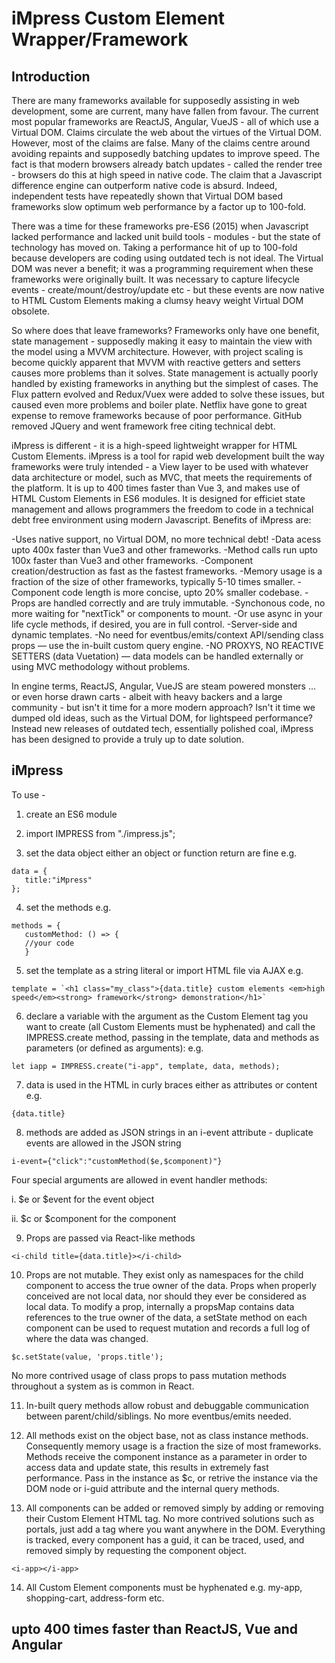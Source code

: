 # iMpress Custom Element Wrapper/Framework

## Introduction

There are many frameworks available for supposedly assisting in web development, some are current, many have fallen from favour. The current most popular frameworks are ReactJS, Angular, VueJS - all of which use a Virtual DOM. Claims circulate the web about the virtues of the Virtual DOM. However, most of the claims are false. Many of the claims centre around avoiding repaints and supposedly batching updates to improve speed. The fact is that modern browsers already batch updates - called the render tree - browsers do this at high speed in native code. The claim that a Javascript difference engine can outperform native code is absurd. Indeed, independent tests have repeatedly shown that Virtual DOM based frameworks slow optimum web performance by a factor up to 100-fold. 

There was a time for these frameworks pre-ES6 (2015) when Javascript lacked performance and lacked unit build tools - modules - but the state of technology has moved on. Taking a performance hit of up to 100-fold because developers are coding using outdated tech is not ideal. The Virtual DOM was never a benefit; it was a programming requirement when these frameworks were originally built. It was necessary to capture lifecycle events - create/mount/destroy/update etc - but these events are now native to HTML Custom Elements making a clumsy heavy weight Virtual DOM obsolete.   

So where does that leave frameworks? Frameworks only have one benefit, state management - supposedly making it easy to maintain the view with the model using a MVVM architecture. However, with project scaling is become quickly apparent that MVVM with reactive getters and setters causes more problems than it solves. State management is actually poorly handled by existing frameworks in anything but the simplest of cases. The Flux pattern evolved and Redux/Vuex were added to solve these issues, but caused even more problems and boiler plate. Netflix have gone to great expense to remove frameworks because of poor performance. GitHub removed JQuery and went framework free citing technical debt.

iMpress is different - it is a high-speed lightweight wrapper for HTML Custom Elements. iMpress is a tool for rapid web development built the way frameworks were truly intended - a View layer to be used with whatever data architecture or model, such as MVC, that meets the requirements of the platform. It is up to 400 times faster than Vue 3, and makes use of HTML Custom Elements in ES6 modules. It is designed for efficiet state management and allows programmers the freedom to code in a technical debt free environment using modern Javascript. Benefits of iMpress are:

-Uses native support, no Virtual DOM, no more technical debt!
-Data acess upto 400x faster than Vue3 and other frameworks.
-Method calls run upto 100x faster than Vue3 and other frameworks.
-Component creation/destruction as fast as the fastest frameworks.
-Memory usage is a fraction of the size of other frameworks, typically 5-10 times smaller.
-Component code length is more concise, upto 20% smaller codebase.
-Props are handled correctly and are truly immutable.
-Synchonous code, no more waiting for "nextTick" or components to mount.
-Or use async in your life cycle methods, if desired, you are in full control.
-Server-side and dynamic templates.
-No need for eventbus/emits/context API/sending class props — use the in-built custom query engine.
-NO PROXYS, NO REACTIVE SETTERS (data Vuetation) — data models can be handled externally or using MVC methodology without problems.

In engine terms, ReactJS, Angular, VueJS are steam powered monsters ... or even horse drawn carts - albeit with heavy backers and a large community - but isn't it time for a more modern approach? Isn't it time we dumped old ideas, such as the Virtual DOM, for lightspeed performance? Instead new releases of outdated tech, essentially polished coal, iMpress has been designed to provide a truly up to date solution.

## iMpress


To use - 

1. create an ES6 module

2. import IMPRESS from "./impress.js";

3. set the data object either an object or function return are fine e.g.
```
data = {
   title:"iMpress"		
};
```
4. set the methods e.g.
```
methods = {
   customMethod: () => {
   //your code
   }
```
5. set the template as a string literal or import HTML file via AJAX e.g.
```
template = `<h1 class="my_class">{data.title} custom elements <em>high speed</em><strong> framework</strong> demonstration</h1>`
```

6. declare a variable with the argument as the Custom Element tag you want to create (all Custom Elements must be hyphenated) and call the IMPRESS.create method, passing in the template, data and methods as parameters (or defined as arguments): e.g. 
```
let iapp = IMPRESS.create("i-app", template, data, methods);
```

7. data is used in the HTML in curly braces either as attributes or content e.g.
```
{data.title}
```

8. methods are added as JSON strings in an i-event attribute - duplicate events are allowed in the JSON string
```
i-event={"click":"customMethod($e,$component)"}
```

Four special arguments are allowed in event handler methods:

i. $e or $event for the event object

ii. $c or $component for the component

9. Props are passed via React-like methods
```
<i-child title={data.title}></i-child>
```

10. Props are not mutable. They exist only as namespaces for the child component to access the true owner of the data. Props when properly conceived are not local data, nor should they ever be considered as local data. To modify a prop, internally a propsMap contains data references to the true owner of the data, a setState method on each component can be used to request mutation and records a full log of where the data was changed.
```
$c.setState(value, 'props.title');
```
No more contrived usage of class props to pass mutation methods throughout a system as is common in React.

11. In-built query methods allow robust and debuggable communication between parent/child/siblings. No more eventbus/emits needed.

12. All methods exist on the object base, not as class instance methods. Consequently memory usage is a fraction the size of most frameworks. Methods receive the component instance as a parameter in order to access data and update state, this results in extremely fast performance. Pass in the instance as $c, or retrive the instance via the DOM node or i-guid attribute and the internal query methods.

13. All components can be added or removed simply by adding or removing their Custom Element HTML tag. No more contrived solutions such as portals, just add a tag where you want anywhere in the DOM. Everything is tracked, every component has a guid, it can be traced, used, and removed simply by requesting the component object.
```
<i-app></i-app> 
```

14. All Custom Element components must be hyphenated e.g. my-app, shopping-cart, address-form etc. 

## upto 400 times faster than ReactJS, Vue and Angular
